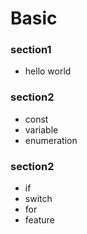 # Basic

### section1
- hello world

### section2
- const  
- variable  
- enumeration  

### section2
- if
- switch
- for
- feature
